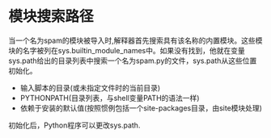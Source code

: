 # 模块搜索路径

当一个名为spam的模块被导入时,解释器首先搜索具有该名称的内置模块。这些模块的名字被列在sys.builtin_module_names中。如果没有找到，他就在变量sys.path给出的目录列表中搜索一个名为spam.py的文件，sys.path从这些位置初始化。
 - 输入脚本的目录(或未指定文件时的当前目录)
 - PYTHONPATH(目录列表，与shell变量PATH的语法一样)
 - 依赖于安装的默认值(按照惯例包括一个site-packages目录，由site模块处理)
 
初始化后，Python程序可以更改sys.path. 
